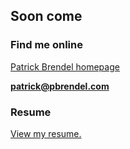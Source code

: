 ## Soon come ##

### Find me online

[Patrick Brendel homepage](https://pbrendel.com)

**patrick@pbrendel.com**

### Resume
[View my resume.](https://docs.google.com/document/d/1E4Ml1afuDkbE7NUZolfD6Dta_XTpJyKPCNjYQqrLs7A/edit?usp=sharing)
